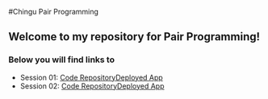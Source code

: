 #Chingu Pair Programming

## Welcome to my repository for Pair Programming!
### Below you will find links to 
- Session 01: [Code Repository](https://github.com/mnichols08/chingu-pairprogramming/tree/main/session-01)[Deployed App](https://lorem-ipsum-generator.onrender.com/)
- Session 02: [Code Repository](https://github.com/mnichols08/chingu-pairprogramming/tree/main/session-02)[Deployed App](https://mnichols08.github.io/chingu-pairprogramming/session-02/)